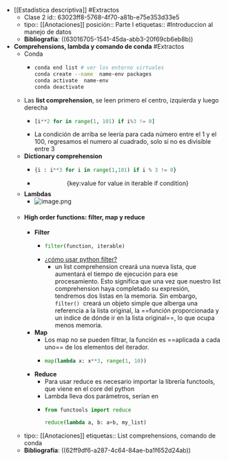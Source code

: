 - [[Estadística descriptiva]] #Extractos
	- Clase 2
	  id:: 63023ff8-5768-4f70-a81b-e75e353d33e5
	- tipo:: [[Anotaciones]]
	  posición:: Parte I
	  etiquetas:: #Introduccion al manejo de datos
	- **Bibliografía**: ((63016705-1541-45da-abb3-20f69cb6eb8b))
- **Comprehensions, lambda y comando de conda** #Extractos
	- Conda
		- ```bash
		  conda end list # ver los entorno virtuales
		  conda create --name  name-env packages
		  conda activate  name-env
		  conda deactivate
		  ```
	- Las **list comprehension**, se leen primero el centro, izquierda y luego derecha
		- ```python
		  [i**2 for in range(1, 101) if i%3 != 0]
		  ```
		- La condición de arriba se leería para cada número entre el 1 y el 100, regresamos el numero al cuadrado, solo si no es divisible entre 3
	- **Dictionary comprehension**
		- ```python
		  {i : i**3 for i in range(1,101) if i % 3 != 0} 
		  ```
		- $$\text{\{key:value for value in iterable if condition}\}$$
	- **Lambdas**
		- ![image.png](../assets/image_1661113404138_0.png)
	- #### High order functions: filter, map y reduce
		- **Filter**
			- ```python
			  filter(function, iterable)
			  ```
			- [¿cómo usar python filter?](https://www.digitalocean.com/community/tutorials/how-to-use-the-python-filter-function-es)
				- un list comprehension creará una nueva lista, que aumentará el tiempo de ejecución para ese procesamiento. Esto significa que una vez que nuestro list comprehension haya completado su expresión, tendremos dos listas en la memoria. Sin embargo,  `filter()`  creará un objeto simple que alberga una referencia a la lista original, la ==función proporcionada y un índice de dónde ir en la lista original==, lo que ocupa menos memoria.
		- **Map**
			- Los map no se pueden filtrar, la función es ==aplicada a cada uno== de los elementos del iterador.
			- ```python
			  map(lambda x: x**3, range(1, 10))
			  ```
		- **Reduce**
			- Para usar reduce es necesario importar la librería functools, que viene en el core del python
			- Lambda lleva dos parámetros, serían en
			- ```python
			  from functools import reduce
			  
			  reduce(lambda a, b: a+b, my_list)
			  ```
	- tipo:: [[Anotaciones]]
	  etiquetas:: List comprehensions, comando de conda
	- **Bibliografía**: ((62ff9df6-a287-4c64-84ae-ba1f652d24ab))